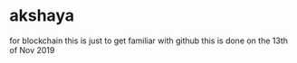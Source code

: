 # akshaya
for blockchain
this is just to get familiar with github
this is done on the 13th of Nov 2019
